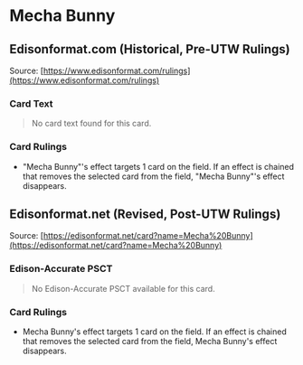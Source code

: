 # Mecha Bunny

## Edisonformat.com (Historical, Pre-UTW Rulings)

Source: [https://www.edisonformat.com/rulings](https://www.edisonformat.com/rulings)

### Card Text

> No card text found for this card.

### Card Rulings

*   "Mecha Bunny"'s effect targets 1 card on the field. If an effect is chained that removes the selected card from the field, "Mecha Bunny"'s effect disappears.

## Edisonformat.net (Revised, Post-UTW Rulings)

Source: [https://edisonformat.net/card?name=Mecha%20Bunny](https://edisonformat.net/card?name=Mecha%20Bunny)

### Edison-Accurate PSCT

> No Edison-Accurate PSCT available for this card.

### Card Rulings

*   Mecha Bunny's effect targets 1 card on the field. If an effect is chained that removes the selected card from the field, Mecha Bunny's effect disappears.
            